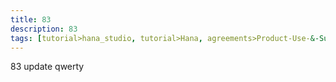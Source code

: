 ```yaml
---
title: 83
description: 83
tags: [tutorial>hana_studio, tutorial>Hana, agreements>Product-Use-&-Support-Terms, products>project-"Sentinel"]
---
```

83
update
qwerty
